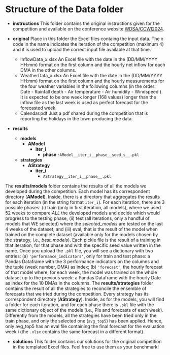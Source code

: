 # Structure of the Data folder 

- **instructions**
This folder contains the original instructions given for the competition and available on the conference website [WDSA/CCWI2024](https://wdsa-ccwi2024.it/battle-of-water-networks/). 

- **original** 
Place in this folder the Excel files containg the input data. The *x* code in the name indicates the iteration of the competition (maximum 4) and it is used to upload the correct input file available at that time. 
	- InflowData\_*x*.xlsx 
	An Excel file with the date in the (DD/MM/YYYY HH:mm) format on the first column and the hourly net inflow for each DMA in the other columns.
	- WeatherData\_*x*.xlsx
	An Excel file with the date in the (DD/MM/YYYY HH:mm) format on the first column and the hourly measurements for the four weather variables in the following columns (in the order: Date - Rainfall depth - Air temperature - Air humidity - Windspeed ). It is expected to be one week longer (168 values) longer than the inflow file as the last week is used as perfect forecast for the forecasted week. 
	- Calendar.pdf 
	Just a pdf shared during the competition that is reporting the holidays in the town producing the data.

- **results**
	- **models**
		- **AModel**
			- **iter_i**
				- **phase**
					-`AModel__iter_i__phase__seed_s__.pkl`
	- **strategies**
		- **AStrategy**
			- **iter_i**
				- `AStrategy__iter_i__phase__.pkl`

The **results/models** folder contains the results of all the models we developed during the competition. Each model has its correspondent directory (**AModel**). Inside, there is a directory that aggregates the results for each iteration (in the string format `iter_i`). For each iteration, there are 3 possible phases: (i) train (only in first iteration, all models), where we used 52 weeks to compare *ALL* the developed models and decide which would progress to the testing phase, (ii) test (all iterations, only a handful of models that WE selected) where the *selected_models* are tested on the last 4 weeks of the dataset, and (iii) eval, that is the result of the model when trained on the complete dataset (available only for the models chosen by the strategy, i.e., *best_models*). Each pickle file is the result of a training in that iteration, for that phase and with the specific seed value written in the name. Once you upload the `.pkl` file, you will see a dictionary with two entries: (a) `'performance_indicators'`, only for train and test phase: a Pandas Dataframe with the 3 performance indicators on the columns and the tuple (week number, DMA) as index; (b) `'forecast'`, the hourly forecast of that model where, for each week, the model was trained on the whole dataset up to the previous week: a Pandas Dataframe with the hourly Date as index for the 10 DMAs in the columns.
The **results/strategies** folder contains the result of all the strategies to reconcile the ensemble of forecasts that we tried during the competition. Every strategy has its correspondent directory (**AStrategy**). Inside, as for the models, you will find a folder for each iteration, and for each phase there is `.pkl` file with the same dictionary object of the models (i.e., PIs and forecasts of each week). Differently from the models, all the strategies have been tried only in the train phase, and only the selected one (`avg_top5`) has been applied. Hence, only avg_top5 has an eval file containing the final forecast for the evaluation week i (the `.xlsx` contains the same forecast in a different format).

- **solutions**
This folder contains our solutions for the original competition in the templated Excel files. Feel free to use them as your benchmark!